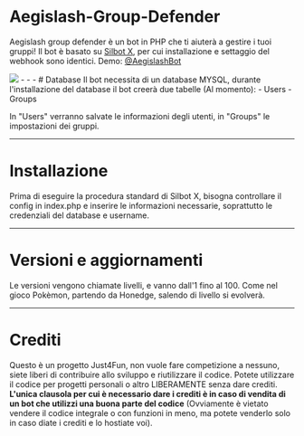 # Aegislash-Group-Defender
Aegislash group defender è un bot in PHP che ti aiuterà a gestire i tuoi gruppi! Il bot è basato su <a href="https://github.com/SilverOS/Silbot-Webhook/tree/Silbot-X">Silbot X</a>, per cui installazione e settaggio del webhook sono identici.
Demo:  <a href="https://t.me/AegislashBot">@AegislashBot</a>

<img src="https://i.ibb.co/5sYngjN/aegislash.jpg" />
- - -
# Database
Il bot necessita di un database MYSQL, durante l'installazione del database il bot creerà due tabelle (Al momento):
- Users
- Groups

In "Users" verranno salvate le informazioni degli utenti, in "Groups" le impostazioni dei gruppi.
- - -
# Installazione
Prima di eseguire la procedura standard di Silbot X, bisogna controllare il config in index.php e inserire le informazioni necessarie, soprattutto le credenziali del database e username.
- - -
# Versioni e aggiornamenti
Le versioni vengono chiamate livelli, e vanno dall'1 fino al 100.
Come nel gioco Pokèmon, partendo da Honedge, salendo di livello si evolverà.
- - -
# Crediti
Questo è un progetto Just4Fun, non vuole fare competizione a nessuno, siete liberi di contribuire allo sviluppo e riutilizzare il codice.
Potete utilizzare il codice per progetti personali o altro LIBERAMENTE senza dare crediti.
<b>L'unica clausola per cui è necessario dare i crediti è in caso di vendita di un bot che utilizzi una buona parte del codice</b> (Ovviamente è vietato vendere il codice integrale o con funzioni in meno, ma potete venderlo solo in caso diate i crediti e lo hostiate voi).
